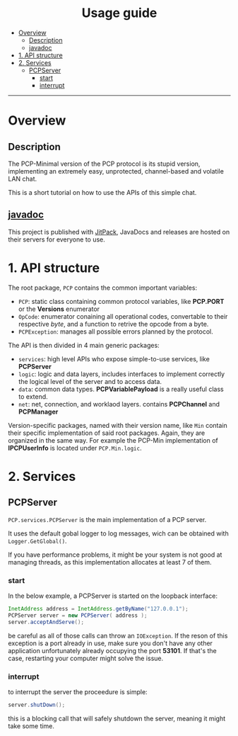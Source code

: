 <center>
<h1>
Usage guide
</h1>
</center>

- [Overview](#overview)
  - [Description](#description)
  - [javadoc](#javadoc)
- [1. API structure](#1-api-structure)
- [2. Services](#2-services)
  - [PCPServer](#pcpserver)
    - [start](#start)
    - [interrupt](#interrupt)

---

# Overview

## Description
The PCP-Minimal version of the PCP protocol is its stupid version, implementing an extremely easy, unprotected, channel-based and volatile LAN chat.

This is a short tutorial on how to use the APIs of this simple chat.

## [javadoc](https://javadoc.jitpack.io/com/github/jacopowolf/potatochatprotocol/latest/javadoc/index.html)
This project is published with [JitPack](https://jitpack.io/), JavaDocs and releases are hosted on their servers for everyone to use.


# 1. API structure

The root package, `PCP` contains the common important variables:
- `PCP`: static class containing common protocol variables, like **PCP.PORT** or the **Versions** enumerator
- `OpCode`: enumerator conaining all operational codes, convertable to their respective *byte*, and a function to retrive the opcode from a byte.
- `PCPException`: manages all possible errors planned by the protocol.

The API is then divided in 4 main generic packages:
- `services`: high level APIs who expose simple-to-use services, like **PCPServer**
- `logic`: logic and data layers, includes interfaces to implement correctly the logical level of the server and to access data.
- `data`: common data types. **PCPVariablePayload** is a really useful class to extend.
- `net`: net, connection, and worklaod layers. contains **PCPChannel** and **PCPManager**

Version-specific packages, named with their version name, like `Min` contain their specific implementation of said root packages.
Again, they are organized in the same way. For example the PCP-Min implementation of **IPCPUserInfo** is located under `PCP.Min.logic`.

# 2. Services

## PCPServer
`PCP.services.PCPServer` is the main implementation of a PCP server.

It uses the default gobal logger to log messages, wich can be obtained with `Logger.GetGlobal()`.

If you have performance problems, it might be your system is not good at managing threads, as this implementation allocates at least 7 of them.

### start

In the below example, a PCPServer is started on the loopback interface:

```java
InetAddress address = InetAddress.getByName("127.0.0.1");
PCPServer server = new PCPServer( address );
server.acceptAndServe();
```
be careful as all of those calls can throw an `IOException`.
If the reson of this exception is a port already in use, make sure you don't have any other application unfortunately already occupying the port **53101**. If that's the case, restarting your computer might solve the issue.

### interrupt

to interrupt the server the proceedure is simple:

```java
server.shutDown();
```

this is a blocking call that will safely shutdown the server, meaning it might take some time.